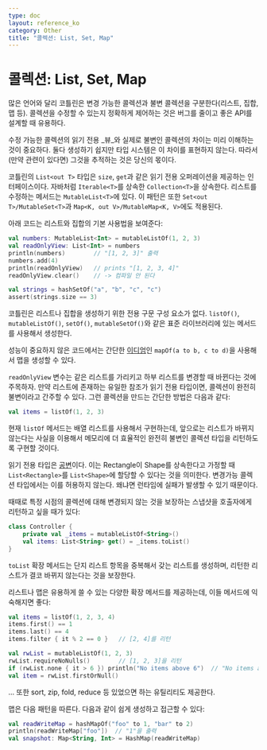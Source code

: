 ```yaml
---
type: doc
layout: reference_ko
category: Other
title: "콜렉션: List, Set, Map"
---
```


# 콜렉션: List, Set, Map

많은 언어와 달리 코틀린은 변경 가능한 콜렉션과 불변 콜렉션을 구분한다(리스트, 집합, 맵 등).
콜렉션을 수정할 수 있는지 정확하게 제어하는 것은 버그를 줄이고 좋은 API를 설계할 때 유용하다.

수정 가능한 콜렉션의 읽기 전용 _뷰_와 실제로 불변인 콜렉션의 차이는 미리 이해하는 것이 중요하다.
둘다 생성하기 쉽지만 타입 시스템은 이 차이를 표현하지 않는다.
따라서 (만약 관련이 있다면) 그것을 추적하는 것은 당신의 몫이다. 

코틀린의 `List<out T>` 타입은 `size`, `get`과 같은 읽기 전용 오퍼레이션을 제공하는 인터페이스이다.
자바처럼 `Iterable<T>`를 상속한 `Collection<T>`을 상속한다.
리스트를 수정하는 메서드는 `MutableList<T>`에 있다.
이 패턴은 또한 `Set<out T>/MutableSet<T>`과 `Map<K, out V>/MutableMap<K, V>`에도 적용된다.

아래 코드는 리스트와 집합의 기본 사용법을 보여준다:

``` kotlin
val numbers: MutableList<Int> = mutableListOf(1, 2, 3)
val readOnlyView: List<Int> = numbers
println(numbers)        // "[1, 2, 3]" 출력
numbers.add(4)
println(readOnlyView)   // prints "[1, 2, 3, 4]"
readOnlyView.clear()    // -> 컴파일 안 된다

val strings = hashSetOf("a", "b", "c", "c")
assert(strings.size == 3)
```

코틀린은 리스트나 집합을 생성하기 위한 전용 구문 구성 요소가 없다.
`listOf()`, `mutableListOf()`, `setOf()`, `mutableSetOf()`와 같은 표준 라이브러리에 있는 메서드를 사용해서
생성한다.
 
성능이 중요하지 않은 코드에서는 간단한 
[이디엄](idioms.html#read-only-map)인 `mapOf(a to b, c to d)`을 사용해서 맵을 생성할 수 있다.

`readOnlyView` 변수는 같은 리스트를 가리키고 하부 리스트를 변경할 때 바뀐다는 것에 주목하자.
만약 리스트에 존재하는 유일한 참조가 읽기 전용 타입이면, 콜렉션이 완전히 불변이라고 간주할 수 있다.
그런 콜렉션을 만드는 간단한 방법은 다음과 같다:

``` kotlin
val items = listOf(1, 2, 3)
```

현재 `listOf` 메서드는 배열 리스트를 사용해서 구현하는데,
앞으로는 리스트가 바뀌지 않는다는 사실을 이용해서 메모리에 더 효율적인 완전히 불변인 콜렉션 타입을 리턴하도록 구현할 것이다.

읽기 전용 타입은 [공변](generics.html#variance)이다.
이는 Rectangle이 Shape를 상속한다고 가정할 때
`List<Rectangle>`를 `List<Shape>`에 할당할 수 있다는 것을 의미한다.
변경가능 콜렉션 타입에서는 이를 허용하지 않는다.
왜냐면 런타임에 실패가 발생할 수 있기 때문이다.

때때로 특정 시점의 콜렉션에 대해 변경되지 않는 것을 보장하는 스냅샷을 호출자에게 리턴하고 싶을 때가 있다:

``` kotlin
class Controller {
    private val _items = mutableListOf<String>()
    val items: List<String> get() = _items.toList()
}
```

`toList` 확장 메서드는 단지 리스트 항목을 중복해서 갖는 리스트를 생성하며, 리턴한 리스트가 결코 바뀌지 않는다는 것을 보장한다.

리스트나 맵은 유용하게 쓸 수 있는 다양한 확장 메서드를 제공하는데, 이들 메서드에 익숙해지면 좋다:

``` kotlin
val items = listOf(1, 2, 3, 4)
items.first() == 1
items.last() == 4
items.filter { it % 2 == 0 }   // [2, 4]를 리턴

val rwList = mutableListOf(1, 2, 3)
rwList.requireNoNulls()        // [1, 2, 3]을 리턴
if (rwList.none { it > 6 }) println("No items above 6")  // "No items above 6" 출력
val item = rwList.firstOrNull()
```

... 또한 sort, zip, fold, reduce 등 있었으면 하는 유틸리티도 제공한다.

맵은 다음 패턴을 따른다. 다음과 같이 쉽게 생성하고 접근할 수 있다:

``` kotlin
val readWriteMap = hashMapOf("foo" to 1, "bar" to 2)
println(readWriteMap["foo"])  // "1"을 출력
val snapshot: Map<String, Int> = HashMap(readWriteMap)
```
